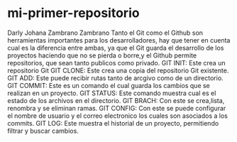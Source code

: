 # mi-primer-repositorio
Darly Johana Zambrano Zambrano 
Tanto el Git como el Github son herramientas importantes para los desarrolladores, hay que tener en cuenta cual es la diferencia entre ambas, ya que el Git guarda el desarrollo de los proyectos haciendo que no se pierda o borre,y el Github permite repositorios, que sean tanto publicos como privado. 
GIT INIT: Este crea un repositorio Git
GIT CLONE: Este crea una copia del repositorio Git existente.
GIT ADD: Este puede recibir rutas tanto de arcgivo como de un directorio.
GIT COMMIT: Este es un comando el cual guarda los cambios que se realizan en un proyecto. 
GIT STATUS: Este comando muestra cual es el estado de los archivos en el directorio.
GIT BRACH: Con este se crea,lista, renombra y se eliminan ramas. 
GIT CONFIG: Con este se puede configurar el nombre de usuario y el correo electronico los cuales son asociados a los commits.
GIT LOG: Este muestra el historial de un proyecto, permitiendo filtrar y buscar cambios.
